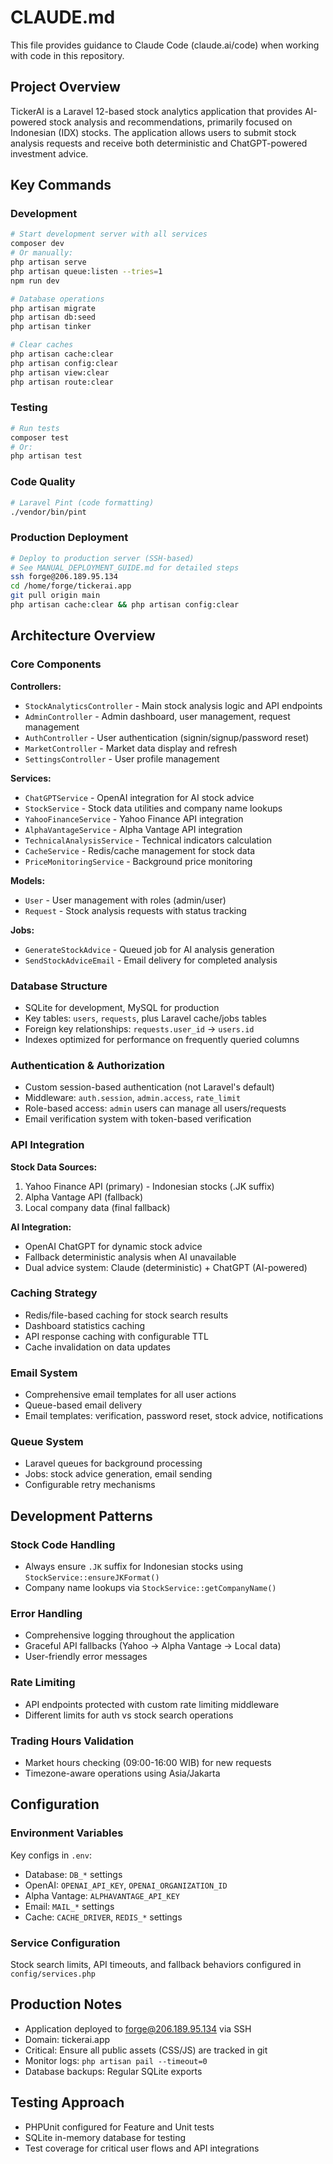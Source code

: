 # CLAUDE.md

This file provides guidance to Claude Code (claude.ai/code) when working with code in this repository.

## Project Overview

TickerAI is a Laravel 12-based stock analytics application that provides AI-powered stock analysis and recommendations, primarily focused on Indonesian (IDX) stocks. The application allows users to submit stock analysis requests and receive both deterministic and ChatGPT-powered investment advice.

## Key Commands

### Development
```bash
# Start development server with all services
composer dev
# Or manually:
php artisan serve
php artisan queue:listen --tries=1
npm run dev

# Database operations
php artisan migrate
php artisan db:seed
php artisan tinker

# Clear caches
php artisan cache:clear
php artisan config:clear
php artisan view:clear
php artisan route:clear
```

### Testing
```bash
# Run tests
composer test
# Or:
php artisan test
```

### Code Quality
```bash
# Laravel Pint (code formatting)
./vendor/bin/pint
```

### Production Deployment
```bash
# Deploy to production server (SSH-based)
# See MANUAL_DEPLOYMENT_GUIDE.md for detailed steps
ssh forge@206.189.95.134
cd /home/forge/tickerai.app
git pull origin main
php artisan cache:clear && php artisan config:clear
```

## Architecture Overview

### Core Components

**Controllers:**
- `StockAnalyticsController` - Main stock analysis logic and API endpoints
- `AdminController` - Admin dashboard, user management, request management
- `AuthController` - User authentication (signin/signup/password reset)
- `MarketController` - Market data display and refresh
- `SettingsController` - User profile management

**Services:**
- `ChatGPTService` - OpenAI integration for AI stock advice
- `StockService` - Stock data utilities and company name lookups
- `YahooFinanceService` - Yahoo Finance API integration
- `AlphaVantageService` - Alpha Vantage API integration
- `TechnicalAnalysisService` - Technical indicators calculation
- `CacheService` - Redis/cache management for stock data
- `PriceMonitoringService` - Background price monitoring

**Models:**
- `User` - User management with roles (admin/user)
- `Request` - Stock analysis requests with status tracking

**Jobs:**
- `GenerateStockAdvice` - Queued job for AI analysis generation
- `SendStockAdviceEmail` - Email delivery for completed analysis

### Database Structure

- SQLite for development, MySQL for production
- Key tables: `users`, `requests`, plus Laravel cache/jobs tables
- Foreign key relationships: `requests.user_id` → `users.id`
- Indexes optimized for performance on frequently queried columns

### Authentication & Authorization

- Custom session-based authentication (not Laravel's default)
- Middleware: `auth.session`, `admin.access`, `rate_limit`
- Role-based access: `admin` users can manage all users/requests
- Email verification system with token-based verification

### API Integration

**Stock Data Sources:**
1. Yahoo Finance API (primary) - Indonesian stocks (.JK suffix)
2. Alpha Vantage API (fallback)
3. Local company data (final fallback)

**AI Integration:**
- OpenAI ChatGPT for dynamic stock advice
- Fallback deterministic analysis when AI unavailable
- Dual advice system: Claude (deterministic) + ChatGPT (AI-powered)

### Caching Strategy

- Redis/file-based caching for stock search results
- Dashboard statistics caching
- API response caching with configurable TTL
- Cache invalidation on data updates

### Email System

- Comprehensive email templates for all user actions
- Queue-based email delivery
- Email templates: verification, password reset, stock advice, notifications

### Queue System

- Laravel queues for background processing
- Jobs: stock advice generation, email sending
- Configurable retry mechanisms

## Development Patterns

### Stock Code Handling
- Always ensure `.JK` suffix for Indonesian stocks using `StockService::ensureJKFormat()`
- Company name lookups via `StockService::getCompanyName()`

### Error Handling
- Comprehensive logging throughout the application
- Graceful API fallbacks (Yahoo → Alpha Vantage → Local data)
- User-friendly error messages

### Rate Limiting
- API endpoints protected with custom rate limiting middleware
- Different limits for auth vs stock search operations

### Trading Hours Validation
- Market hours checking (09:00-16:00 WIB) for new requests
- Timezone-aware operations using Asia/Jakarta

## Configuration

### Environment Variables
Key configs in `.env`:
- Database: `DB_*` settings
- OpenAI: `OPENAI_API_KEY`, `OPENAI_ORGANIZATION_ID`
- Alpha Vantage: `ALPHAVANTAGE_API_KEY`
- Email: `MAIL_*` settings
- Cache: `CACHE_DRIVER`, `REDIS_*` settings

### Service Configuration
Stock search limits, API timeouts, and fallback behaviors configured in `config/services.php`

## Production Notes

- Application deployed to forge@206.189.95.134 via SSH
- Domain: tickerai.app
- Critical: Ensure all public assets (CSS/JS) are tracked in git
- Monitor logs: `php artisan pail --timeout=0`
- Database backups: Regular SQLite exports

## Testing Approach

- PHPUnit configured for Feature and Unit tests
- SQLite in-memory database for testing
- Test coverage for critical user flows and API integrations